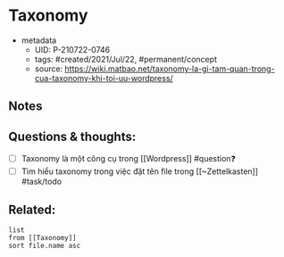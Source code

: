 # Taxonomy

- metadata
	- UID: P-210722-0746
	- tags: #created/2021/Jul/22, #permanent/concept 
	- source: https://wiki.matbao.net/taxonomy-la-gi-tam-quan-trong-cua-taxonomy-khi-toi-uu-wordpress/

## Notes


## Questions & thoughts:
- [ ] Taxonomy là một công cụ trong [[Wordpress]] #question❓ 
- [ ] Tìm hiểu taxonomy trong việc đặt tên file trong [[~Zettelkasten]] #task/todo 

## Related:
```dataview
list
from [[Taxonomy]]
sort file.name asc
```